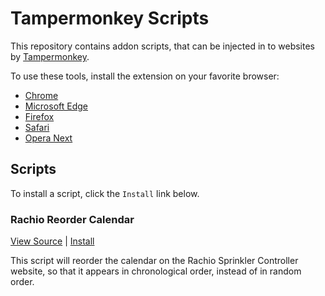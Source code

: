 # Tampermonkey Scripts

This repository contains addon scripts, that can be injected in to websites by [Tampermonkey](https://www.tampermonkey.net/).

To use these tools, install the extension on your favorite browser:
- [Chrome](https://chrome.google.com/webstore/detail/dhdgffkkebhmkfjojejmpbldmpobfkfo)
- [Microsoft Edge](https://microsoftedge.microsoft.com/addons/detail/iikmkjmpaadaobahmlepeloendndfphd) 
- [Firefox](https://addons.mozilla.org/en-US/firefox/addon/tampermonkey/)
- [Safari](https://apps.apple.com/us/app/tampermonkey/id1482490089)
- [Opera Next](https://addons.opera.com/en/extensions/details/tampermonkey-beta/)

## Scripts

To install a script, click the `Install` link below.

### Rachio Reorder Calendar

[View Source](rachio-reorder-calendar.user.js) |
[Install](https://raw.githubusercontent.com/duanemay/tampermonkey-scripts/main/rachio-reorder-calendar.user.js)

This script will reorder the calendar on the Rachio Sprinkler Controller website, so that it appears in chronological order, instead of in random order.